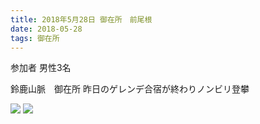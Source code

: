 ```yaml
---
title: 2018年5月28日 御在所　前尾根
date: 2018-05-28 
tags: 御在所
---
```

参加者 男性3名

鈴鹿山脈　御在所
昨日のゲレンデ合宿が終わりノンビリ登攀

![](/2018/05/28/20180528/20180525_1.jpg)
![](/2018/05/28/20180528/20180525_2.jpg)
